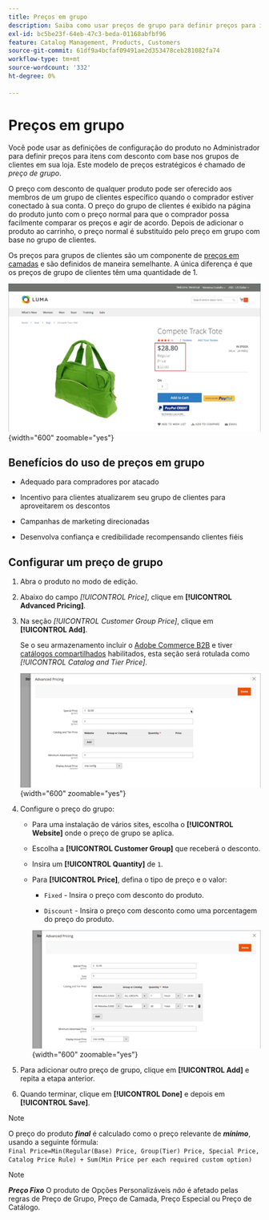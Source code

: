 ```yaml
---
title: Preços em grupo
description: Saiba como usar preços de grupo para definir preços para itens com desconto com base nos grupos de clientes em sua loja.
exl-id: bc5be23f-64eb-47c3-beda-01168abfbf96
feature: Catalog Management, Products, Customers
source-git-commit: 61df9a4bcfaf09491ae2d353478ceb281082fa74
workflow-type: tm+mt
source-wordcount: '332'
ht-degree: 0%

---
```


# Preços em grupo

Você pode usar as definições de configuração do produto no Administrador para definir preços para itens com desconto com base nos grupos de clientes em sua loja. Este modelo de preços estratégicos é chamado de _preço de grupo_.

O preço com desconto de qualquer produto pode ser oferecido aos membros de um grupo de clientes específico quando o comprador estiver conectado à sua conta. O preço do grupo de clientes é exibido na página do produto junto com o preço normal para que o comprador possa facilmente comparar os preços e agir de acordo. Depois de adicionar o produto ao carrinho, o preço normal é substituído pelo preço em grupo com base no grupo de clientes.

Os preços para grupos de clientes são um componente de [preços em camadas](product-price-tier.md) e são definidos de maneira semelhante. A única diferença é que os preços de grupo de clientes têm uma quantidade de 1.

![Desconto do Grupo de Clientes](./assets/storefront-price-group.png){width="600" zoomable="yes"}

## Benefícios do uso de preços em grupo

- Adequado para compradores por atacado

- Incentivo para clientes atualizarem seu grupo de clientes para aproveitarem os descontos

- Campanhas de marketing direcionadas

- Desenvolva confiança e credibilidade recompensando clientes fiéis

## Configurar um preço de grupo

1. Abra o produto no modo de edição.

1. Abaixo do campo _[!UICONTROL Price]_, clique em **[!UICONTROL Advanced Pricing]**.

1. Na seção _[!UICONTROL Customer Group Price]_, clique em **[!UICONTROL Add]**.

   Se o seu armazenamento incluir o [Adobe Commerce B2B](../b2b/introduction.md) e tiver [catálogos compartilhados](../b2b/catalog-shared.md) habilitados, esta seção será rotulada como _[!UICONTROL Catalog and Tier Price]_.

   ![Preços Avançados](./assets/product-price-group.png){width="600" zoomable="yes"}

1. Configure o preço do grupo:

   - Para uma instalação de vários sites, escolha o **[!UICONTROL Website]** onde o preço de grupo se aplica.

   - Escolha a **[!UICONTROL Customer Group]** que receberá o desconto.

   - Insira um **[!UICONTROL Quantity]** de `1`.

   - Para **[!UICONTROL Price]**, defina o tipo de preço e o valor:

      - `Fixed` - Insira o preço com desconto do produto.

      - `Discount` - Insira o preço com desconto como uma porcentagem do preço do produto.

     ![Preços do grupo de clientes](./assets/product-price-group-discount.png){width="600" zoomable="yes"}

1. Para adicionar outro preço de grupo, clique em **[!UICONTROL Add]** e repita a etapa anterior.

1. Quando terminar, clique em **[!UICONTROL Done]** e depois em **[!UICONTROL Save]**.

>[!NOTE]
>
>O preço do produto **_final_** é calculado como o preço relevante de **_mínimo_**, usando a seguinte fórmula: <br/>`Final Price=Min(Regular(Base) Price, Group(Tier) Price, Special Price, Catalog Price Rule) + Sum(Min Price per each required custom option)`

>[!NOTE]
>
>**_Preço Fixo_** O produto de Opções Personalizáveis _não_ é afetado pelas regras de Preço de Grupo, Preço de Camada, Preço Especial ou Preço de Catálogo.
